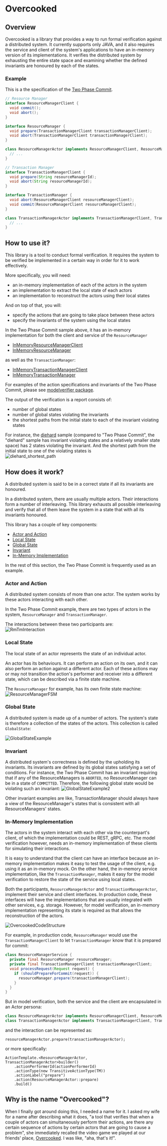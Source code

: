 # Overcooked

## Overview
Overcooked is a library that provides a way to run formal verification 
against a distributed system. It currently supports only JAVA, and it also 
requires the service and client of the system's applications to have an 
in-memory version of its implementations. It verifies the distributed system 
by exhausting the entire state space and examining whether the defined 
invariants are honoured by each of the states.

### Example
This is a the specification of the
[Two Phase Commit](https://en.wikipedia.org/wiki/Two-phase_commit_protocol).

```java
// Resource Manager
interface ResourceManagerClient {
  void commit();
  void abort();
}

interface ResourceManager {
  void prepare(TransactionManagerClient transactionManagerClient);
  void abort(TransactionManagerClient transactionManagerClient);
}

class ResourceManagerActor implements ResourceManagerClient, ResourceManager {
  // ...
}

// Transaction Manager
interface TransactionManagerClient {
  void prepare(String resourceManagerId);
  void abort(String resourceManagerId);
}

interface TransactionManager {
  void abort(ResourceManagerClient resourceManagerClient);
  void commit(ResourceManagerClient resourceManagerClient);
}

class TransactionManagerActor implements TransactionManagerClient, TransactionManager {
  // ...
}
```

## How to use it?
This library is a tool to conduct formal verification.
It requires the system to be verified be implemented in a certain way in order
for it to work effectively.

More specifically, you will need:
- an in-memory implementation of each of the actors in the system
- an implementation to extract the local state of each actors
- an implementation to reconstruct the actors using their local states

And on top of that, you will:
- specify the actions that are going to take place between these actors
- specify the invariants of the system using the local states

In the Two Phase Commit sample above, it has an in-memory implementation for
both the client and service of the `ResourceManager`
- [InMemoryResourceManagerClient](sample/src/main/java/overcooked/sample/twophasecommit/modelverifier/InMemoryResourceManagerClient.java)
- [InMemoryResourceManager](sample/src/main/java/overcooked/sample/twophasecommit/modelverifier/InMemoryResourceManager.java)

as well as the `TransactionManager`:
- [InMemoryTransactionManagerClient](sample/src/main/java/overcooked/sample/twophasecommit/modelverifier/InMemoryTransactionManagerClient.java)
- [InMemoryTransactionManager](sample/src/main/java/overcooked/sample/twophasecommit/modelverifier/InMemoryTransactionManager.java)

For examples of the action specifications and invariants of the Two Phase
Commit, please see
[modelverifier package](sample/src/main/java/overcooked/sample/twophasecommit/modelverifier).

The output of the verification is a report consists of:
- number of global states
- number of global states violating the invariants
- the shortest paths from the initial state to each of the invariant violating
states

For instance, the [diehard](sample/src/main/java/overcooked/sample/diehard)
sample (compared to "Two Phase Commit", the "diehard" sample has invariant
violating states and a relatively smaller state space) has 2 states violating
the invariant. And the shortest path from the initial state to one of the
violating states is \
![diehard_shortest_path](doc/diehard_failure_0.svg)

## How does it work?
A distributed system is said to be in a correct state if all its invariants
are honoured.

In a distributed system, there are usually multiple actors. Their interactions
form a number of interleaving. This library exhausts all possible interleaving
and verify that all of them leave the system in a state that with all its
invariants honoured.

This library has a couple of key components:

- [Actor and Action](#actor-and-action)
- [Local State](#local-state)
- [Global State](#global-state)
- [Invariant](#invariant)
- [In-Memory Implementation](#in-memory-implementation)

In the rest of this section, the Two Phase Commit is frequently used as an
example.

### Actor and Action
A distributed system consists of more than one actor.
The system works by these actors interacting with each other.

In the Two Phase Commit example, there are two types of actors in the system,
`ResourceManager` and `TransactionManager`.

The interactions between these two participants are: \
![RmTmInteraction](doc/resource_manager_transaction_manager_interactions.svg)

### Local State
The local state of an actor represents the state of an individual actor.

An actor has its behaviours. It can perform an action on its own, and it can
also perform an action against a different actor. Each of these actions may
or may not transition the action's performer and receiver into a different
state, which can be described via a finite state machine.

The `ResourceManager` for example, has its own finite state machine:\
![ResourceManagerFSM](doc/resource_manager_fsm.svg)

### Global State
A distributed system is made up of a number of actors. The system's state is
therefore a collection of the states of the actors. This collection is called
`GlobalState`:

![GlobalStateExample](doc/global_state_example.svg)

### Invariant
A distributed system's correctness is defined by the upholding its invariants.
Its invariants are defined by its global states satisfying a set of
conditions. For instance, the Two Phase Commit has an invariant requiring that
if any of the ResourceManagers is `ABORTED`, no ResourceManager can be in a
state of `COMMITTED`. Therefore, the following global state would be violating
such an invariant:
![GlobalStateExample2](doc/global_state_example_2.svg)

Other invariant examples are like, TransactionManager should always have a
view of the ResourceManager's states that is consistent with all
ResourceManagers' states.

### In-Memory Implementation
The actors in the system interact with each other via the counterpart's
client, of which the implementation could be REST, gRPC, etc. The model
verification however, needs an in-memory implementation of these clients for
simulating their interactions.

It is easy to understand that the client can have an interface because an
in-memory implementation makes it easy to test the usage of the client, e.g.
using it as an in-memory mock. On the other hand, the in-memory service
implementation, like the `TransactionManager`, makes it easy for the model
verification to restore the state of the service using local states.

Both the participants, `ResourceManagerActor` and `TransactionManagerActor`,
implement their service and client interfaces. In production code, these
interfaces will have the implementations that are usually integrated with
other services, e.g. storage. However, for model verification, an in-memory
implementation representing its state is required as that allows the
reconstruction of the actors.

![OvercookedCodeStructure](doc/overcooked.svg)

For example, in production code, `ResourceManager` would use the
`TransactionManagerClient` to let `TransactionManager` know that it is
prepared for commit:
```java
class ResourceManagerService {
  private final ResourceManager resourceManager;
  private final TransactionManagerClient transactionManagerClient;
  void processRequest(Request request) {
    if (shouldPrepareForCommit(request)) {
      resourceManager.prepare(transactionManagerClient);
    }
  }
}
```
But in model verification, both the service and the client are encapsulated
in an Actor persona:
```java
class ResourceManagerActor implements ResourceManagerClient, ResourceManager { }
class TransactionManagerActor implements TransactionManagerClient, TransactionManager { }
```
and the interaction can be represented as:
```
resourceManagerActor.prepare(transactionManagerActor);
```
or more specifically:
```
ActionTemplate.<ResourceManagerActor, TransactionManagerActor>builder()
    .actionPerformerId(actionPerformerId)
    .actionType(new TransitiveActionType(TM))
    .actionLabel("prepare")
    .action(ResourceManagerActor::prepare)
    .build()
```

## Why is the name "Overcooked"?
When I finally got around doing this, I needed a name for it. I asked my 
wife for a name after describing what it does, "a tool that verifies that 
when a couple of actors can simultaneously perform their actions, are there 
any certain sequence of actions by certain actors that are going to cause a 
problem", she immediately recalled the video game we played at our friends' 
place, [Overcooked](https://en.wikipedia.org/wiki/Overcooked). I was like, 
"aha, that's it!".

